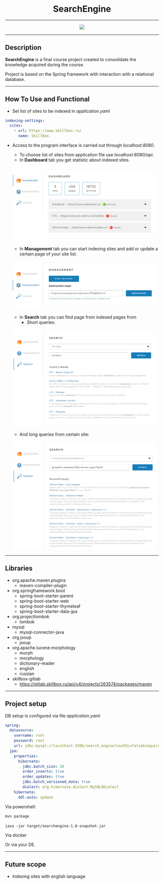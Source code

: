 <h1 align ="center">SearchEngine</h1>

___
<p align="center">
  <img src="https://img.shields.io/badge/mady_by-shykamuy-green"/>
</p>

___

## Description

**SearchEngine** is a final course project created to consolidate the knowledge acquired during the course.

Project is based on the Spring framework with interaction with a relational database.

___

## How To Use and Functional

* Set list of sites to be indexed in *application.yaml*

```yaml
indexing-settings:
  sites:
    - url: https://www.skillbox.ru/
      name: SkillBox.
```

* Access to the program interface is carried out through *localhost:8080*.
    * To choose list of sites from application file use *localhost:8080/api*.
    * In **Dashboard** tab you get statistic about indexed sites.
  <p align="center">
  <img src="readmeImages/SearchEngine_Dashboard.png"/>
  </p>

    * In **Management** tab you can start indexing sites and add or update a certain page of your site list.
  <p align="center">
  <img src="readmeImages/SearchEngine_Management2.png"/>
  </p>

    * In **Search** tab you can find page from indexed pages from
        * Short queries:
  <p align="center">
  <img src="readmeImages/SearchEngine_Search_Query1.png"/>
  </p>

    * And long queries from certain site:
    <p align="center">
  <img src="readmeImages/SearchEngine_Search_Query3.png"/>
  </p>

___

## Libraries

* org.apache.maven.plugins
    * maven-compiler-plugin
* org.springframework.boot
    * spring-boot-starter-parent
    * spring-boot-starter-web
    * spring-boot-starter-thymeleaf
    * spring-boot-starter-data-jpa
* org.projectlombok
    * lombok
* mysql
    * mysql-connector-java
* org.jsoup
    * jsoup
* org.apache.lucene.morphology
    * morph
    * morphology
    * dictionary-reader
    * english
    * russian
* skillbox-gitlab
    * https://gitlab.skillbox.ru/api/v4/projects/263574/packages/maven

___

## Project setup

DB setup is configured via file *application.yaml*

```yaml
spring:
  datasource:
    username: root
    password: root
    url: jdbc:mysql://localhost:3306/search_engine?useSSL=false&requireSSL=false&allowPublicKeyRetrieval=true
  jpa:
    properties:
      hibernate:
        jdbc.batch_size: 20
        order_inserts: true
        order_updates: true
        jdbc.batch_versioned_data: true
        dialect: org.hibernate.dialect.MySQL8Dialect
    hibernate:
      ddl-auto: update
```

Via powershell:

```
mvn package

java -jar target/searchengine-1.0-snapshot.jar
```

Via docker

Or via your DE.

___

## Future scope

* Indexing sites with english language



